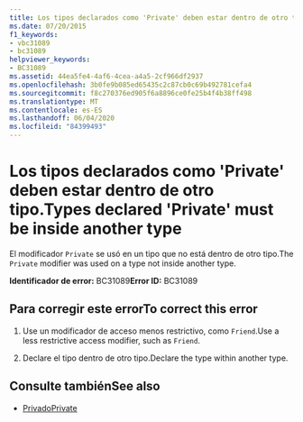 ```yaml
---
title: Los tipos declarados como 'Private' deben estar dentro de otro tipo.
ms.date: 07/20/2015
f1_keywords:
- vbc31089
- bc31089
helpviewer_keywords:
- BC31089
ms.assetid: 44ea5fe4-4af6-4cea-a4a5-2cf966df2937
ms.openlocfilehash: 3b0fe9b085ed65435c2c87cb0c69b492781cefa4
ms.sourcegitcommit: f8c270376ed905f6a8896ce0fe25b4f4b38ff498
ms.translationtype: MT
ms.contentlocale: es-ES
ms.lasthandoff: 06/04/2020
ms.locfileid: "84399493"
---
```

# <a name="types-declared-private-must-be-inside-another-type"></a><span data-ttu-id="7409d-102">Los tipos declarados como 'Private' deben estar dentro de otro tipo.</span><span class="sxs-lookup"><span data-stu-id="7409d-102">Types declared 'Private' must be inside another type</span></span>
<span data-ttu-id="7409d-103">El modificador `Private` se usó en un tipo que no está dentro de otro tipo.</span><span class="sxs-lookup"><span data-stu-id="7409d-103">The `Private` modifier was used on a type not inside another type.</span></span>  
  
 <span data-ttu-id="7409d-104">**Identificador de error:** BC31089</span><span class="sxs-lookup"><span data-stu-id="7409d-104">**Error ID:** BC31089</span></span>  
  
## <a name="to-correct-this-error"></a><span data-ttu-id="7409d-105">Para corregir este error</span><span class="sxs-lookup"><span data-stu-id="7409d-105">To correct this error</span></span>  
  
1. <span data-ttu-id="7409d-106">Use un modificador de acceso menos restrictivo, como `Friend`.</span><span class="sxs-lookup"><span data-stu-id="7409d-106">Use a less restrictive access modifier, such as `Friend`.</span></span>  
  
2. <span data-ttu-id="7409d-107">Declare el tipo dentro de otro tipo.</span><span class="sxs-lookup"><span data-stu-id="7409d-107">Declare the type within another type.</span></span>  
  
## <a name="see-also"></a><span data-ttu-id="7409d-108">Consulte también</span><span class="sxs-lookup"><span data-stu-id="7409d-108">See also</span></span>

- [<span data-ttu-id="7409d-109">Privado</span><span class="sxs-lookup"><span data-stu-id="7409d-109">Private</span></span>](../language-reference/modifiers/private.md)
